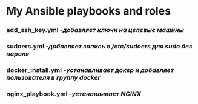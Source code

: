 # My Ansible playbooks and roles 

### add_ssh_key.yml *-добавляет ключи на целевые машины*
### sudoers.yml *-добавляет запись в /etc/sudoers для sudo без пароля*
### docker_install.yml  *-устанавливает докер и добавляет пользователя в группу docker*
### nginx_playbook.yml  *-устанавливает NGINX*